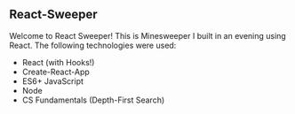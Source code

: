 ## React-Sweeper

Welcome to React Sweeper! This is Minesweeper I built in an evening using React. The following technologies were used:

- React (with Hooks!)
- Create-React-App
- ES6+ JavaScript
- Node
- CS Fundamentals (Depth-First Search)

